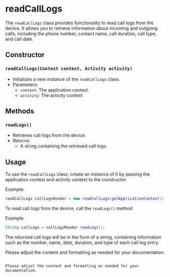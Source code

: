 # readCallLogs

The `readCallLogs` class provides functionality to read call logs from the device. It allows you to retrieve information about incoming and outgoing calls, including the phone number, contact name, call duration, call type, and call date.

## Constructor

### `readCallLogs(Context context, Activity activity)`

- Initializes a new instance of the `readCallLogs` class.
- Parameters:
  - `context`: The application context.
  - `activity`: The activity context.

## Methods

### `readLogs()`

- Retrieves call logs from the device.
- Returns:
  - A string containing the retrieved call logs.

## Usage

To use the `readCallLogs` class, create an instance of it by passing the application context and activity context to the constructor.

Example:
```java
readCallLogs callLogsReader = new readCallLogs(getApplicationContext(), this);
```

To read call logs from the device, call the `readLogs()` method.

Example:
```java
String callLogs = callLogsReader.readLogs();
```

The returned call logs will be in the form of a string, containing information such as the number, name, date, duration, and type of each call log entry.

Please adjust the content and formatting as needed for your documentation.
```

Please adjust the content and formatting as needed for your documentation.
